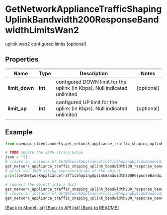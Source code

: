 # GetNetworkApplianceTrafficShapingUplinkBandwidth200ResponseBandwidthLimitsWan2

uplink wan2 configured limits [optional]

## Properties

Name | Type | Description | Notes
------------ | ------------- | ------------- | -------------
**limit_down** | **int** | configured DOWN limit for the uplink (in Kbps).  Null indicated unlimited | [optional] 
**limit_up** | **int** | configured UP limit for the uplink (in Kbps).  Null indicated unlimited | [optional] 

## Example

```python
from openapi_client.models.get_network_appliance_traffic_shaping_uplink_bandwidth200_response_bandwidth_limits_wan2 import GetNetworkApplianceTrafficShapingUplinkBandwidth200ResponseBandwidthLimitsWan2

# TODO update the JSON string below
json = "{}"
# create an instance of GetNetworkApplianceTrafficShapingUplinkBandwidth200ResponseBandwidthLimitsWan2 from a JSON string
get_network_appliance_traffic_shaping_uplink_bandwidth200_response_bandwidth_limits_wan2_instance = GetNetworkApplianceTrafficShapingUplinkBandwidth200ResponseBandwidthLimitsWan2.from_json(json)
# print the JSON string representation of the object
print(GetNetworkApplianceTrafficShapingUplinkBandwidth200ResponseBandwidthLimitsWan2.to_json())

# convert the object into a dict
get_network_appliance_traffic_shaping_uplink_bandwidth200_response_bandwidth_limits_wan2_dict = get_network_appliance_traffic_shaping_uplink_bandwidth200_response_bandwidth_limits_wan2_instance.to_dict()
# create an instance of GetNetworkApplianceTrafficShapingUplinkBandwidth200ResponseBandwidthLimitsWan2 from a dict
get_network_appliance_traffic_shaping_uplink_bandwidth200_response_bandwidth_limits_wan2_from_dict = GetNetworkApplianceTrafficShapingUplinkBandwidth200ResponseBandwidthLimitsWan2.from_dict(get_network_appliance_traffic_shaping_uplink_bandwidth200_response_bandwidth_limits_wan2_dict)
```
[[Back to Model list]](../README.md#documentation-for-models) [[Back to API list]](../README.md#documentation-for-api-endpoints) [[Back to README]](../README.md)



